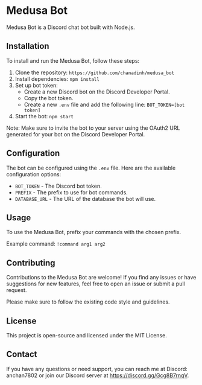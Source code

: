 # Medusa Bot

Medusa Bot is a Discord chat bot built with Node.js.

## Installation

To install and run the Medusa Bot, follow these steps:

1. Clone the repository: `https://github.com/chanadinh/medusa_bot`
2. Install dependencies: `npm install`
3. Set up bot token:
   - Create a new Discord bot on the Discord Developer Portal.
   - Copy the bot token.
   - Create a new `.env` file and add the following line: `BOT_TOKEN=[bot token]`
4. Start the bot: `npm start`

Note: Make sure to invite the bot to your server using the OAuth2 URL generated for your bot on the Discord Developer Portal.

## Configuration

The bot can be configured using the `.env` file. Here are the available configuration options:

- `BOT_TOKEN` - The Discord bot token.
- `PREFIX` - The prefix to use for bot commands.
- `DATABASE_URL` - The URL of the database the bot will use.

## Usage

To use the Medusa Bot, prefix your commands with the chosen prefix.

Example command: `!command arg1 arg2`

## Contributing

Contributions to the Medusa Bot are welcome! If you find any issues or have suggestions for new features, feel free to open an issue or submit a pull request.

Please make sure to follow the existing code style and guidelines.

## License

This project is open-source and licensed under the MIT License.

## Contact

If you have any questions or need support, you can reach me at Discord: anchan7802 or join our Discord server at https://discord.gg/Gcg8B7rnqV.
